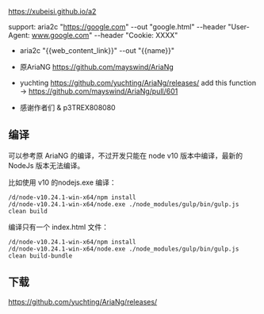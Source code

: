 https://xubeisi.github.io/a2

support: aria2c "https://google.com" --out "google.html" --header "User-Agent: www.google.com" --header "Cookie: XXXX"

- aria2c "{{web_content_link}}" --out "{{name}}"

- 原AriaNG https://github.com/mayswind/AriaNg
- yuchting https://github.com/yuchting/AriaNg/releases/ add this function -> https://github.com/mayswind/AriaNg/pull/601
- 感谢作者们 & p3TREX808080

## 编译
可以参考原 AriaNG 的编译，不过开发只能在 node v10 版本中编译，最新的 NodeJs 版本无法编译。

比如使用 v10 的nodejs.exe 编译：
```shell
/d/node-v10.24.1-win-x64/npm install
/d/node-v10.24.1-win-x64/node.exe ./node_modules/gulp/bin/gulp.js clean build
```

编译只有一个 index.html 文件：
```shell
/d/node-v10.24.1-win-x64/npm install
/d/node-v10.24.1-win-x64/node.exe ./node_modules/gulp/bin/gulp.js clean build-bundle
```

## 下载
https://github.com/yuchting/AriaNg/releases/ 





